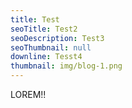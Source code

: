 ```yaml
---
title: Test
seoTitle: Test2
seoDescription: Test3
seoThumbnail: null
downline: Tesst4
thumbnail: img/blog-1.png
---
```

L﻿OREM!!